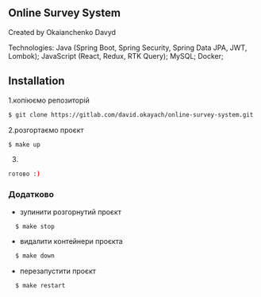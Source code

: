## Online Survey System

Created by Okaianchenko Davyd

Technologies:
Java (Spring Boot, Spring Security, Spring Data JPA, JWT, Lombok);
JavaScript (React, Redux, RTK Query);
MySQL;
Docker;

## Installation

1.копіюємо репозиторій

```sh
$ git clone https://gitlab.com/david.okayach/online-survey-system.git
```

2.розгортаємо проєкт

```sh
$ make up
```

3.
```sh
готово :)
```

### Додатково

- зупинити розгорнутий проєкт
```sh
  $ make stop
  ```
- видалити контейнери проєкта
```sh
  $ make down
  ```
- перезапустити проєкт
```sh
  $ make restart
  ```


